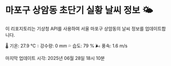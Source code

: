 
# 마포구 상암동 초단기 실황 날씨 정보 🌤️

이 리포지토리는 기상청 API를 사용하여 서울 마포구 상암동의 날씨 정보를 업데이트합니다. 

🌡️ 기온: 27.9 ℃
💧 강수량: 0 mm
💦 습도: 79 %
🌬️ 풍속: 1.6 m/s

마지막 업데이트 시각: 2025년 06월 28일 18시 10분    
